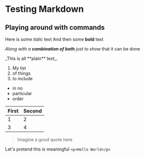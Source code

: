 # Testing Markdown 
## Playing around with commands

Here is some *italic* text
And then some **bold** text 

_Along with a **combination of both** just to show_ that it can be done

\_This is all \*\*plain\*\* text\_.

1. My list
2. of things
3. to include

- in no
- particular
- order

First|Second
-|-
1|2
3|4

> Imagine a good quote here

Let's pretend this is meaningful `<p>Hello World</p>`
